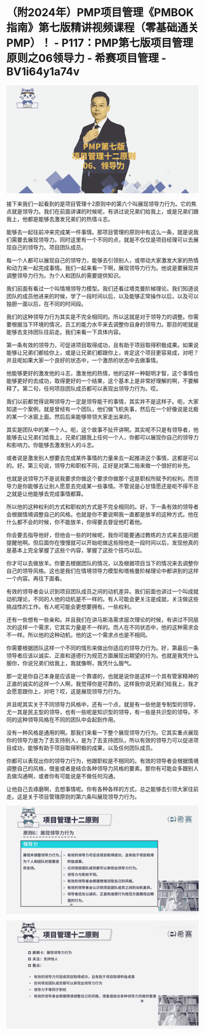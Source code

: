 # （附2024年）PMP项目管理《PMBOK指南》第七版精讲视频课程（零基础通关PMP）！ - P117：PMP第七版项目管理原则之06领导力 - 希赛项目管理 - BV1i64y1a74v

![](img/badb15259b593126f231a38066e81895_0.png)

接下来我们一起看到的是项目管理十2原则中的第六个叫展现领导力行为。它的焦点就是领导力。我们在前面讲课的时候呢，有讲过说兄弟们给我上，或是兄弟们跟我上，他都是能够去激发兄弟们的热情斗志。

能够去一起往前冲来完成某一件事情。那项目管理的原则中有这么一条，就是说我们需要去展现领导力。同时这里有一个不同的点，就是不仅仅是项目经理可以去展现自己的领导力。项目团队成员。

每一个人都可以展现自己的领导力，能够去引领别人，或带动大家激发大家的热情和动力来一起完成事情。我们一起来看一下啊，展现领导力行为。他说是要展现并调整领导力行为。为个人和团队的需要提供知识。

我们前面有看过一个叫情境领导力模型。我们还看过塔克曼阶梯理论。我们知道说团队的成员他进来的时候，学了一段时间以后，以及能够正常操作以后，以及可以独胆一面以后，在不同的时间段。

我们的这种领导力行为其实是不完全相同的。所以这就是对于领导力的调整。你需要根据当下环境的情况，员工的能力水平来去调整你自身的领导力。那目的呢就是能够去支持团队往前走。我们来看一下具体内容。

第一条有效的领导力，可促进项目取得成功，且有助于项目取得积极成果。如果说能够让兄弟们都给你上，或是让兄弟们都跟你上，肯定这个项目更容易成，对吧？并且呢如果大家一个良好的状态中，一个激昂的状态中去做事情。

他能够更好的激发他的斗志，激发他的热情，他的这样一种聪明才智，这个事情也能够更好的去成功，取得更好的一个结果，这个基本上是非常好理解的啊，不要解释了。第二句，任何项目团队成员都可以表现出领导力行为。哎。

我们以前都觉得说啊领导力一定是领导能干的事情，其实并不是这样子。呃，大家知道一个案例，就是曾经有一个团队，他们做飞机失事，然后在一个好像说是北极的某一个冰窗上面。然后后来能够带领大家走出来的。

其实是团队中的某一个人。呃，这个故事不扯开讲啊。其实呢不只是有领导者，他能够去让兄弟们给我上，兄弟们跟我上任何一个人，你都可以展现你自己的领导力和影响力。你能够去激发别人的斗志。

或者说是激发别人想要去完成某件事情的力量来去一起推进这个事情，这都是可以的。好。第三句说，领导力和职权不同，正好是对第二局来做一个很好的补充。

也就是说领导力不是说我要求你做这个要求你做那个这是职权所赋予的权利。而领导力是你能够去让别人愿意去完成某一些事情。不管说是心甘情愿还是呃不得不总之就是让他能够去完成事情都算。

所以他的这种权利的方式和职权的方式是不完全相同的。好，下一条有效的领导者会根据情境调整自己的风格。也就是你不要说啊我一直都是放羊的这种方式。他在什么都不会的时候，你不能放羊，你得要去督促他盯着他。

你会要去指导他好，但他会一些的时候呢，我你可能要通过教练的方式来去提问题提醒他啊。但后面你在慢慢就可以开始呃做这些陪他走一段时间以后，发现他真的是基本上完全掌握了这些个内容，掌握了这些个技巧以后。

你才可以去做放羊。你要去根据团队的情况，以及根据项目当下的情况来去调整你自己的领导风格。这也是我们在情境领导力模型和塔格曼阶梯理论中都讲到的这样一个内容。再往下面看。

有效的领导者会认识到项目团队成员之间的动机差异。我们前面也讲过一个叫成就动机理论，不同的人他的动机是不一样的。有人可能会更关注是成就，关注做这些挑战性的工作。有人呢可能会更想要拥有。一些权利。

还有一些想有一些亲和。并且我们在讲马斯洛需求层次理论的时候，有讲过不同层次的这样一个需求，它其实力量是不一样的。而人在不同状态中，他的这种需求会不一样。所以他的这种动机，他的这一个需求点也是不相同。

你需要根据团队这样一个不同的情形来做出你适应的领导力行为。好，第最后一条领导者应该以诚实、正直和道德行为规范方面展现出期望的行为。也就是我凭什么服你，你说兄弟们给我上，我就像啊，我凭什么服气。

那一定是你自己本身是应该是一个靠谱的，也就是说你是这样一个具有管家精神的正直的诚实的这样一个人啊，我觉得你是可靠的。这样我你说兄弟们给我上，我才会愿意跟你上，对吧？哎，这是展现领导力行为。

并且呢其实关于不同领导力风格中，还有一个点，就是有一些他是专制型的领导，尤一其是民主型的领导，也有一些呢是知识型的领导，有一些是共识型的领导。不同的这种领导风格在不同的团队中会起到作用。

没有一种风格是通用的啊。那我们来看一下整个展现领导力行为。它其实重点展现你的领导力是为了去支持别人，是为了去支持团队，所以有效的领导力可以促进项目成功，能够有助于项目取得积极的成果，以及任何团队成员。

你都可以表现出你的领导力行为，他跟职权是不相同的。有效的领导者会根据情境调整自己的风格，借鉴或者是结合各种领导力风格的要素。那你有可能会多跟别人去做沟通啊，或者你有可能说是不做任何沟通。

让他自己去琢磨啊，去想事情呢。你有各种各样的方式，总之能够去引领大家往前走。这是关于项目管理原则的第六条叫展现领导力行为。



![](img/badb15259b593126f231a38066e81895_2.png)

![](img/badb15259b593126f231a38066e81895_3.png)